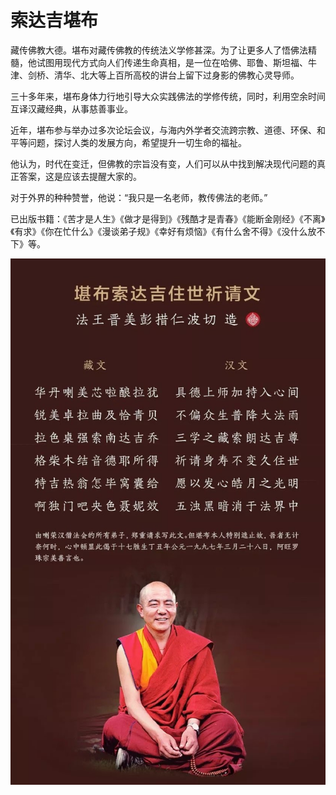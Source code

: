 # 索达吉堪布

藏传佛教大德。堪布对藏传佛教的传统法义学修甚深。为了让更多人了悟佛法精髓，他试图用现代方式向人们传递生命真相，是一位在哈佛、耶鲁、斯坦福、牛津、剑桥、清华、北大等上百所高校的讲台上留下过身影的佛教心灵导师。

三十多年来，堪布身体力行地引导大众实践佛法的学修传统，同时，利用空余时间互译汉藏经典，从事慈善事业。

近年，堪布参与举办过多次论坛会议，与海内外学者交流跨宗教、道德、环保、和平等问题，探讨人类的发展方向，希望提升一切生命的福祉。

他认为，时代在变迁，但佛教的宗旨没有变，人们可以从中找到解决现代问题的真正答案，这是应该去提醒大家的。

对于外界的种种赞誉，他说：“我只是一名老师，教传佛法的老师。”

已出版书籍：《苦才是人生》《做才是得到》《残酷才是青春》《能断金刚经》《不离》《有求》《你在忙什么》《漫谈弟子规》《幸好有烦恼》《有什么舍不得》《没什么放不下》等。

![](../.gitbook/assets/unnamed.jpg)

